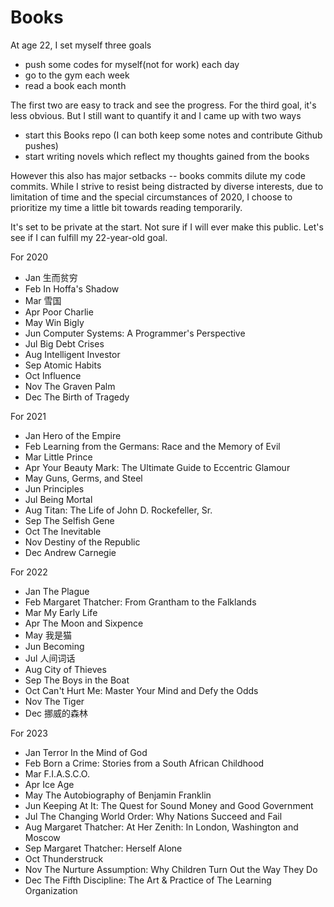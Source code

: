 # Books
At age 22, I set myself three goals 
- push some codes for myself(not for work) each day
- go to the gym each week
- read a book each month 

The first two are easy to track and see the progress. For the third goal, it's less obvious. But I still want to quantify it and I came up with two ways 
- start this Books repo (I can both keep some notes and contribute Github pushes)
- start writing novels which reflect my thoughts gained from the books 

However this also has major setbacks -- books commits dilute my code commits. While I strive to resist being distracted by diverse interests, due to limitation of time and
the special circumstances of 2020, I choose to prioritize my time a little bit towards reading temporarily.  

It's set to be private at the start. Not sure if I will ever make this public. Let's see if I can fulfill my 22-year-old goal. 

For 2020
- Jan 生而贫穷
- Feb In Hoffa's Shadow 
- Mar 雪国
- Apr Poor Charlie
- May Win Bigly 
- Jun Computer Systems: A Programmer's Perspective 
- Jul Big Debt Crises
- Aug Intelligent Investor
- Sep Atomic Habits
- Oct Influence
- Nov The Graven Palm
- Dec The Birth of Tragedy

For 2021 
- Jan Hero of the Empire 
- Feb Learning from the Germans: Race and the Memory of Evil
- Mar Little Prince 
- Apr Your Beauty Mark: The Ultimate Guide to Eccentric Glamour
- May Guns, Germs, and Steel
- Jun Principles
- Jul Being Mortal
- Aug Titan: The Life of John D. Rockefeller, Sr.
- Sep The Selfish Gene
- Oct The Inevitable
- Nov Destiny of the Republic
- Dec Andrew Carnegie

For 2022
- Jan The Plague
- Feb Margaret Thatcher: From Grantham to the Falklands
- Mar My Early Life
- Apr The Moon and Sixpence
- May 我是猫
- Jun Becoming
- Jul 人间词话
- Aug City of Thieves
- Sep The Boys in the Boat
- Oct Can't Hurt Me: Master Your Mind and Defy the Odds
- Nov The Tiger
- Dec 挪威的森林

For 2023
- Jan Terror In the Mind of God
- Feb Born a Crime: Stories from a South African Childhood
- Mar F.I.A.S.C.O.
- Apr Ice Age 
- May The Autobiography of Benjamin Franklin 
- Jun Keeping At It: The Quest for Sound Money and Good Government
- Jul The Changing World Order: Why Nations Succeed and Fail
- Aug Margaret Thatcher: At Her Zenith: In London, Washington and Moscow 
- Sep Margaret Thatcher: Herself Alone
- Oct Thunderstruck
- Nov The Nurture Assumption: Why Children Turn Out the Way They Do
- Dec The Fifth Discipline: The Art & Practice of The Learning Organization


